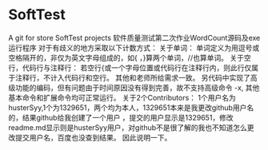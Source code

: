 # SoftTest

A git for store SoftTest projects
软件质量测试第二次作业WordCount源码及exe运行程序
对于有歧义的地方采取以下计数方式：
关于单词：
单词定义为用逗号或空格隔开的，非仅为英文字母组成的，如{ ，}算两个单词，//也算单词。
关于空行，代码行与注释行：
若空行{或一个字母位置或代码行在注释行内，则此行仅属于注释行，不计入代码行和空行。
其他和老师所给需求一致。
另代码中实现了高级功能的编码，但有问题由于时间原因没有得到完善，故不支持高级命令 -x,
其他基本命令和扩展命令均可正常运行。
关于2个Contributors：
1个用户名为husterSyy,1个为1329651，两个均为本人，1329651本来是我更改github用户名的，结果github给我创建了一个用户
，提交的用户显示是1329651，修改readme.md显示则是husterSyy用户，对github不是很了解的我也不知道怎么更改提交用户名，百度也没查到结果。
因此说明一下。
